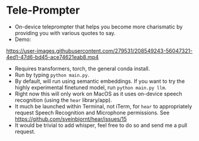 # Tele-Prompter

* On-device teleprompter that helps you become more charismatic by providing you with various quotes to say.
* Demo:

https://user-images.githubusercontent.com/279531/208549243-56047321-4ed1-47d6-bd45-ace74621eab8.mp4

* Requires transformers, torch, the general conda install.
* Run by typing `python main.py`. 
* By default, will run using semantic embeddings. If you want to try the highly experimental finetuned model, run `python main.py llm`.
* Right now this will only work on MacOS as it uses on-device speech recognition (using the `hear` library/app).
* It much be launched within Terminal, not iTerm, for `hear` to appropriately request Speech Recognition and Microphone permissions. See https://github.com/sveinbjornt/hear/issues/15
* It would be trivial to add whisper, feel free to do so and send me a pull request.

